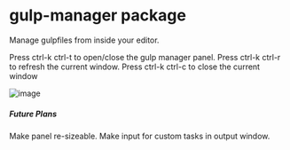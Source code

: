 # gulp-manager package

Manage gulpfiles from inside your editor.

Press ctrl-k ctrl-t to open/close the gulp manager panel.
Press ctrl-k ctrl-r to refresh the current window.
Press ctrl-k ctrl-c to close the current window

![image](https://cloud.githubusercontent.com/assets/9221137/8715864/8e2a6bb4-2b3d-11e5-9840-12855fb73b70.png)

##### Future Plans

Make panel re-sizeable.
Make input for custom tasks in output window.
